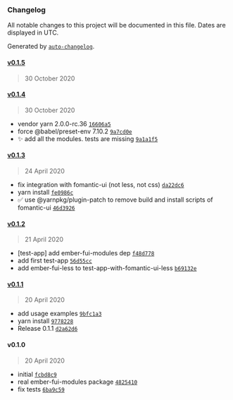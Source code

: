 ### Changelog

All notable changes to this project will be documented in this file. Dates are displayed in UTC.

Generated by [`auto-changelog`](https://github.com/CookPete/auto-changelog).

#### [v0.1.5](https://github.com/bartocc/ember-fui-modules/compare/v0.1.4...v0.1.5)

> 30 October 2020

#### [v0.1.4](https://github.com/bartocc/ember-fui-modules/compare/v0.1.3...v0.1.4)

> 30 October 2020

- vendor yarn 2.0.0-rc.36 [`16606a5`](https://github.com/bartocc/ember-fui-modules/commit/16606a52a35cc6d5415c7b94fa6a47d5099f96f7)
- force @babel/preset-env 7.10.2 [`9a7cd0e`](https://github.com/bartocc/ember-fui-modules/commit/9a7cd0eef56a9f77d0fa65d1893846f3b85343b5)
- ✨ add all the modules. tests are missing [`9a1a1f5`](https://github.com/bartocc/ember-fui-modules/commit/9a1a1f5c44c82852f5f7d5ce7e7df52076984e98)

#### [v0.1.3](https://github.com/bartocc/ember-fui-modules/compare/v0.1.2...v0.1.3)

> 24 April 2020

- fix integration with fomantic-ui (not less, not css) [`da22dc6`](https://github.com/bartocc/ember-fui-modules/commit/da22dc6a2d4af0376f92315531037e01bcf02cf0)
- yarn install [`fe0986c`](https://github.com/bartocc/ember-fui-modules/commit/fe0986cfbe4ff4d444140397008611a1f5d9efd5)
- ✅ use @yarnpkg/plugin-patch to remove build and install scripts of fomantic-ui [`46d3926`](https://github.com/bartocc/ember-fui-modules/commit/46d392620c0564c2d46d2b960b80b69f5b2337f5)

#### [v0.1.2](https://github.com/bartocc/ember-fui-modules/compare/v0.1.1...v0.1.2)

> 21 April 2020

- [test-app] add ember-fui-modules dep [`f48d778`](https://github.com/bartocc/ember-fui-modules/commit/f48d778ab46e1bc3d020cd4441b257cdd2e442de)
- add first test-app [`56d55cc`](https://github.com/bartocc/ember-fui-modules/commit/56d55cc9812060b42b14f10981a3ee7e0cabefc2)
- add ember-fui-less to test-app-with-fomantic-ui-less [`b69132e`](https://github.com/bartocc/ember-fui-modules/commit/b69132e2343d30bc7783e815c7a5030c0cde6e7c)

#### [v0.1.1](https://github.com/bartocc/ember-fui-modules/compare/v0.1.0...v0.1.1)

> 20 April 2020

- add usage examples [`9bfc1a3`](https://github.com/bartocc/ember-fui-modules/commit/9bfc1a3cd8240f1e337382fa8b257c42ded169d3)
- yarn install [`9778228`](https://github.com/bartocc/ember-fui-modules/commit/97782288f846b447641ed51c94959539760ff3bd)
- Release 0.1.1 [`d2a62d6`](https://github.com/bartocc/ember-fui-modules/commit/d2a62d66ce072223e335116bad107571fee4b34c)

#### v0.1.0

> 20 April 2020

- initial [`fcbd8c9`](https://github.com/bartocc/ember-fui-modules/commit/fcbd8c9348b26f217ef3ff3c332a6d59ec1e2fbf)
- real ember-fui-modules package [`4825410`](https://github.com/bartocc/ember-fui-modules/commit/4825410d8e6818962deaa75ded04427f91b51f7d)
- fix tests [`6ba9c59`](https://github.com/bartocc/ember-fui-modules/commit/6ba9c592b46a2477a945beff601bdadf390a6ec5)
